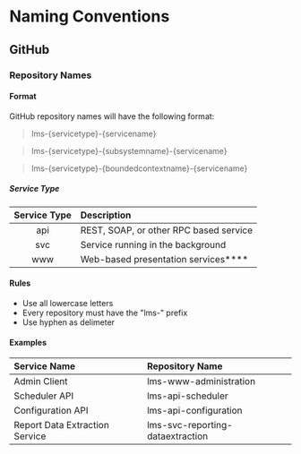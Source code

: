 # Naming Conventions

## GitHub

### Repository Names

#### Format
GitHub repository names will have the following format:

> lms-{servicetype}-{servicename}

> lms-{servicetype}-{subsystemname}-{servicename}

> lms-{servicetype}-{boundedcontextname}-{servicename}

##### Service Type
| Service Type | Description
| :---: | :---
| api | REST, SOAP, or other RPC based service
| svc | Service running in the background
| www | Web-based presentation services****

#### Rules
- Use all lowercase letters
- Every repository must have the "lms-" prefix
- Use hyphen as delimeter

#### Examples
| Service Name | Repository Name
| :--- | :---
| Admin Client | lms-www-administration
| Scheduler API | lms-api-scheduler
| Configuration API | lms-api-configuration
| Report Data Extraction Service | lms-svc-reporting-dataextraction
